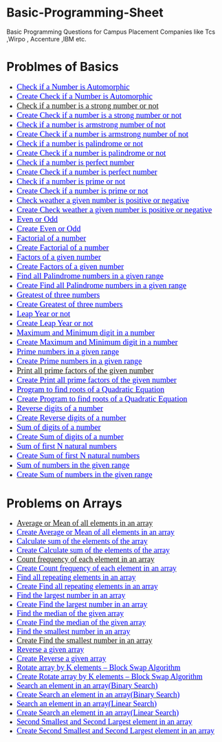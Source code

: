 # Basic-Programming-Sheet
Basic Programming Questions for Campus Placement Companies like Tcs ,Wirpo , Accenture ,IBM etc.

<h1>Problmes of Basics</h1>
<ul style="list-style-type: disc;">
    <li><span style='font-family:"Times New Roman",serif;font-size:14.0pt;color:black;'><a href="https://github.com/vishnu9701/Basic-Programming-Sheet/blob/main/Basic%20Questions%20on%20Number/Check%20if%20a%20Number%20is%20Automorphic.cpp" title="Check if a Number is Automorphic.cpp"><span style="color:blue;">Check if a Number is Automorphic</span></a></span></li>
    <li><span style='font-family:"Times New Roman",serif;font-size:14.0pt;color:black;'><a href="https://github.com/vishnu9701/Basic-Programming-Sheet/commit/bb634d7db6eeed07d429735115d16e8bcaefb0be" title="Create Check if a Number is Automorphic.cpp"><span style="color:blue;">Create Check if a Number is Automorphic</span></a></span></li>
    <li><span style='font-family:"Times New Roman",serif;font-size:14.0pt;color:black;'><a href="https://github.com/vishnu9701/Basic-Programming-Sheet/blob/main/Basic%20Questions%20on%20Number/Check%20if%20a%20number%20is%20a%20strong%20number%20or%20not.cpp" title="Check if a number is a strong number or not.cpp"><span style="color:;;">Check if a number is a strong number or not</span></a></span></li>
    <li><span style='font-family:"Times New Roman",serif;font-size:14.0pt;color:black;'><a href="https://github.com/vishnu9701/Basic-Programming-Sheet/commit/c396b2da295876ed55e84ebe91612fde43de01dd" title="Create Check if a number is a strong number or not.cpp"><span style="color:blue;">Create Check if a number is a strong number or not</span></a></span></li>
    <li><span style='font-family:"Times New Roman",serif;font-size:14.0pt;color:black;'><a href="https://github.com/vishnu9701/Basic-Programming-Sheet/blob/main/Basic%20Questions%20on%20Number/Check%20if%20a%20number%20is%20armstrong%20number%20of%20not.cpp" title="Check if a number is armstrong number of not.cpp"><span style="color:blue;">Check if a number is armstrong number of not</span></a></span></li>
    <li><span style='font-family:"Times New Roman",serif;font-size:14.0pt;color:black;'><a href="https://github.com/vishnu9701/Basic-Programming-Sheet/commit/26d2496fbd15ad93edb9a879c17b9200e1c8f968" title="Create Check if a number is armstrong number of not.cpp"><span style="color:blue;">Create Check if a number is armstrong number of not</span></a></span></li>
    <li><span style='font-family:"Times New Roman",serif;font-size:14.0pt;color:black;'><a href="https://github.com/vishnu9701/Basic-Programming-Sheet/blob/main/Basic%20Questions%20on%20Number/Check%20if%20a%20number%20is%20palindrome%20or%20not.cpp" title="Check if a number is palindrome or not.cpp"><span style="color:blue;">Check if a number is palindrome or not</span></a></span></li>
    <li><span style='font-family:"Times New Roman",serif;font-size:14.0pt;color:black;'><a href="https://github.com/vishnu9701/Basic-Programming-Sheet/commit/4d78ea5664c61bb7ec92b745c2b9fa98701397b4" title="Create Check if a number is palindrome or not.cpp"><span style="color:blue;">Create Check if a number is palindrome or not</span></a></span></li>
    <li><span style='font-family:"Times New Roman",serif;font-size:14.0pt;color:black;'><a href="https://github.com/vishnu9701/Basic-Programming-Sheet/blob/main/Basic%20Questions%20on%20Number/Check%20if%20a%20number%20is%20perfect%20number.cpp" title="Check if a number is perfect number.cpp"><span style="color:blue;">Check if a number is perfect number</span></a></span></li>
    <li><span style='font-family:"Times New Roman",serif;font-size:14.0pt;color:black;'><a href="https://github.com/vishnu9701/Basic-Programming-Sheet/commit/7e75ee94bf762c3bd4f8ec81dd1fd4a4e2a2cc8a" title="Create Check if a number is perfect number.cpp"><span style="color:blue;">Create Check if a number is perfect number</span></a></span></li>
    <li><span style='font-family:"Times New Roman",serif;font-size:14.0pt;color:black;'><a href="https://github.com/vishnu9701/Basic-Programming-Sheet/blob/main/Basic%20Questions%20on%20Number/Check%20if%20a%20number%20is%20prime%20or%20not.cpp" title="Check if a number is prime or not.cpp"><span style="color:blue;">Check if a number is prime or not</span></a></span></li>
    <li><span style='font-family:"Times New Roman",serif;font-size:14.0pt;color:black;'><a href="https://github.com/vishnu9701/Basic-Programming-Sheet/commit/3818d7dc01d7f37ef7b8a5a4876529d574a00234" title="Create Check if a number is prime or not.cpp"><span style="color:blue;">Create Check if a number is prime or not</span></a></span></li>
    <li><span style='font-family:"Times New Roman",serif;font-size:14.0pt;color:black;'><a href="https://github.com/vishnu9701/Basic-Programming-Sheet/blob/main/Basic%20Questions%20on%20Number/Check%20weather%20a%20given%20number%20is%20positive%20or%20negative.cpp" title="Check weather a given number is positive or negative.cpp"><span style="color:blue;">Check weather a given number is positive or negative</span></a></span></li>
    <li><span style='font-family:"Times New Roman",serif;font-size:14.0pt;color:black;'><a href="https://github.com/vishnu9701/Basic-Programming-Sheet/commit/ab397a49d5493a13338686f403d7074fd6d6149b" title="Create Check weather a given number is positive or negative.cpp"><span style="color:blue;">Create Check weather a given number is positive or negative</span></a></span></li>
    <li><span style='font-family:"Times New Roman",serif;font-size:14.0pt;color:black;'><a href="https://github.com/vishnu9701/Basic-Programming-Sheet/blob/main/Basic%20Questions%20on%20Number/Even%20or%20Odd.cpp" title="Even or Odd.cpp"><span style="color:blue;">Even or Odd</span></a></span></li>
    <li><span style='font-family:"Times New Roman",serif;font-size:14.0pt;color:black;'><a href="https://github.com/vishnu9701/Basic-Programming-Sheet/commit/d2ee2f79f3d49df6aa01a564804abbfc43564b8f" title="Create Even or Odd.cpp"><span style="color:blue;">Create Even or Odd</span></a></span></li>
    <li><span style='font-family:"Times New Roman",serif;font-size:14.0pt;color:black;'><a href="https://github.com/vishnu9701/Basic-Programming-Sheet/blob/main/Basic%20Questions%20on%20Number/Factorial%20of%20a%20number.cpp" title="Factorial of a number.cpp"><span style="color:blue;">Factorial of a number</span></a></span></li>
    <li><span style='font-family:"Times New Roman",serif;font-size:14.0pt;color:black;'><a href="https://github.com/vishnu9701/Basic-Programming-Sheet/commit/6f5ffa4b0eaa3bbbaadd8f0bb8d588188bdae675" title="Create Factorial of a number.cpp"><span style="color:blue;">Create Factorial of a number</span></a></span></li>
    <li><span style='font-family:"Times New Roman",serif;font-size:14.0pt;color:black;'><a href="https://github.com/vishnu9701/Basic-Programming-Sheet/blob/main/Basic%20Questions%20on%20Number/Factors%20of%20a%20given%20number.cpp" title="Factors of a given number.cpp"><span style="color:blue;">Factors of a given number</span></a></span></li>
    <li><span style='font-family:"Times New Roman",serif;font-size:14.0pt;color:black;'><a href="https://github.com/vishnu9701/Basic-Programming-Sheet/commit/6b20fe1cb8a056862b3c882cb4d5f754e6eadb67" title="Create Factors of a given number.cpp"><span style="color:blue;">Create Factors of a given number</span></a></span></li>
    <li><span style='font-family:"Times New Roman",serif;font-size:14.0pt;color:black;'><a href="https://github.com/vishnu9701/Basic-Programming-Sheet/blob/main/Basic%20Questions%20on%20Number/Find%20all%20Palindrome%20numbers%20in%20a%20given%20range.cpp" title="Find all Palindrome numbers in a given range.cpp"><span style="color:blue;">Find all Palindrome numbers in a given range</span></a></span></li>
    <li><span style='font-family:"Times New Roman",serif;font-size:14.0pt;color:black;'><a href="https://github.com/vishnu9701/Basic-Programming-Sheet/commit/209f3d17b36b9b4510c474be566e19d5fc031020" title="Create Find all Palindrome numbers in a given range.cpp"><span style="color:blue;">Create Find all Palindrome numbers in a given range</span></a></span></li>
    <li><span style='font-family:"Times New Roman",serif;font-size:14.0pt;color:black;'><a href="https://github.com/vishnu9701/Basic-Programming-Sheet/blob/main/Basic%20Questions%20on%20Number/Greatest%20of%20three%20numbers.cpp" title="Greatest of three numbers.cpp"><span style="color:blue;">Greatest of three numbers</span></a></span></li>
    <li><span style='font-family:"Times New Roman",serif;font-size:14.0pt;color:black;'><a href="https://github.com/vishnu9701/Basic-Programming-Sheet/commit/33fca8460f3bb0053eaf34e6fe9f1e83108c8648" title="Create Greatest of three numbers.cpp"><span style="color:blue;">Create Greatest of three numbers</span></a></span></li>
    <li><span style='font-family:"Times New Roman",serif;font-size:14.0pt;color:black;'><a href="https://github.com/vishnu9701/Basic-Programming-Sheet/blob/main/Basic%20Questions%20on%20Number/Leap%20Year%20or%20not.cpp" title="Leap Year or not.cpp"><span style="color:blue;">Leap Year or not</span></a></span></li>
    <li><span style='font-family:"Times New Roman",serif;font-size:14.0pt;color:black;'><a href="https://github.com/vishnu9701/Basic-Programming-Sheet/commit/134605cb382c319cfa698a49c25452b18d19ad3f" title="Create Leap Year or not.cpp"><span style="color:blue;">Create Leap Year or not</span></a></span></li>
    <li><span style='font-family:"Times New Roman",serif;font-size:14.0pt;color:black;'><a href="https://github.com/vishnu9701/Basic-Programming-Sheet/blob/main/Basic%20Questions%20on%20Number/Maximum%20and%20Minimum%20digit%20in%20a%20number.cpp" title="Maximum and Minimum digit in a number.cpp"><span style="color:blue;">Maximum and Minimum digit in a number</span></a></span></li>
    <li><span style='font-family:"Times New Roman",serif;font-size:14.0pt;color:black;'><a href="https://github.com/vishnu9701/Basic-Programming-Sheet/commit/704c09ac06e3156f0f18af6da7db7f335961241e" title="Create Maximum and Minimum digit in a number.cpp"><span style="color:blue;">Create Maximum and Minimum digit in a number</span></a></span></li>
    <li><span style='font-family:"Times New Roman",serif;font-size:14.0pt;color:black;'><a href="https://github.com/vishnu9701/Basic-Programming-Sheet/blob/main/Basic%20Questions%20on%20Number/Prime%20numbers%20in%20a%20given%20range.cpp" title="Prime numbers in a given range.cpp"><span style="color:blue;">Prime numbers in a given range</span></a></span></li>
    <li><span style='font-family:"Times New Roman",serif;font-size:14.0pt;color:black;'><a href="https://github.com/vishnu9701/Basic-Programming-Sheet/commit/fe7c12a29cae2ac3e793c9a1d32d3f70bf203265" title="Create Prime numbers in a given range.cpp"><span style="color:blue;">Create Prime numbers in a given range</span></a></span></li>
    <li><span style='font-family:"Times New Roman",serif;font-size:14.0pt;color:black;'><a href="https://github.com/vishnu9701/Basic-Programming-Sheet/blob/main/Basic%20Questions%20on%20Number/Print%20all%20prime%20factors%20of%20the%20given%20number.cpp" title="Print all prime factors of the given number.cpp"><span style="color:;;">Print all prime factors of the given number</span></a></span></li>
    <li><span style='font-family:"Times New Roman",serif;font-size:14.0pt;color:black;'><a href="https://github.com/vishnu9701/Basic-Programming-Sheet/commit/e4e895f964596656ebaeead1df8e24f8e9c1b65c" title="Create Print all prime factors of the given number.cpp"><span style="color:blue;">Create Print all prime factors of the given number</span></a></span></li>
    <li><span style='font-family:"Times New Roman",serif;font-size:14.0pt;color:black;'><a href="https://github.com/vishnu9701/Basic-Programming-Sheet/blob/main/Basic%20Questions%20on%20Number/Program%20to%20find%20roots%20of%20a%20Quadratic%20Equation.cpp" title="Program to find roots of a Quadratic Equation.cpp"><span style="color:blue;">Program to find roots of a Quadratic Equation</span></a></span></li>
    <li><span style='font-family:"Times New Roman",serif;font-size:14.0pt;color:black;'><a href="https://github.com/vishnu9701/Basic-Programming-Sheet/commit/1b681402a4371d892850a492e2ed2daac122e677" title="Create Program to find roots of a Quadratic Equation.cpp"><span style="color:blue;">Create Program to find roots of a Quadratic Equation</span></a></span></li>
    <li><span style='font-family:"Times New Roman",serif;font-size:14.0pt;color:black;'><a href="https://github.com/vishnu9701/Basic-Programming-Sheet/blob/main/Basic%20Questions%20on%20Number/Reverse%20digits%20of%20a%20number.cpp" title="Reverse digits of a number.cpp"><span style="color:blue;">Reverse digits of a number</span></a></span></li>
    <li><span style='font-family:"Times New Roman",serif;font-size:14.0pt;color:black;'><a href="https://github.com/vishnu9701/Basic-Programming-Sheet/commit/77651ac076bb2789762c23ade337a49fac080099" title="Create Reverse digits of a number.cpp"><span style="color:blue;">Create Reverse digits of a number</span></a></span></li>
    <li><span style='font-family:"Times New Roman",serif;font-size:14.0pt;color:black;'><a href="https://github.com/vishnu9701/Basic-Programming-Sheet/blob/main/Basic%20Questions%20on%20Number/Sum%20of%20digits%20of%20a%20number.cpp" title="Sum of digits of a number.cpp"><span style="color:blue;">Sum of digits of a number</span></a></span></li>
    <li><span style='font-family:"Times New Roman",serif;font-size:14.0pt;color:black;'><a href="https://github.com/vishnu9701/Basic-Programming-Sheet/commit/3ea622f3cf7820c2d6473fbb1b0dccedb4b54eb5" title="Create Sum of digits of a number.cpp"><span style="color:blue;">Create Sum of digits of a number</span></a></span></li>
    <li><span style='font-family:"Times New Roman",serif;font-size:14.0pt;color:black;'><a href="https://github.com/vishnu9701/Basic-Programming-Sheet/blob/main/Basic%20Questions%20on%20Number/Sum%20of%20first%20N%20natural%20numbers.cpp" title="Sum of first N natural numbers.cpp"><span style="color:blue;">Sum of first N natural numbers</span></a></span></li>
    <li><span style='font-family:"Times New Roman",serif;font-size:14.0pt;color:black;'><a href="https://github.com/vishnu9701/Basic-Programming-Sheet/commit/14f0a9b63e1149e0d45b8669fc23b57b9b1da006" title="Create Sum of first N natural numbers.cpp"><span style="color:blue;">Create Sum of first N natural numbers</span></a></span></li>
    <li><span style='font-family:"Times New Roman",serif;font-size:14.0pt;color:black;'><a href="https://github.com/vishnu9701/Basic-Programming-Sheet/blob/main/Basic%20Questions%20on%20Number/Sum%20of%20numbers%20in%20the%20given%20range.cpp" title="Sum of numbers in the given range.cpp"><span style="color:blue;">Sum of numbers in the given range</span></a></span></li>
    <li><span style='font-family:"Times New Roman",serif;font-size:14.0pt;color:black;'><a href="https://github.com/vishnu9701/Basic-Programming-Sheet/commit/40ab51385d864552bdf4023faee3fbf0f70ba428" title="Create Sum of numbers in the given range.cpp"><span style="color:blue;">Create Sum of numbers in the given range</span></a></span></li>
</ul>
<h1> Problems on Arrays</h1>
<ul style="list-style-type: disc;">
    <li><span style='font-family:"Times New Roman",serif;font-size:13.5pt;color:black;'><a href="https://github.com/vishnu9701/Basic-Programming-Sheet/blob/main/Array/Average%20or%20Mean%20of%20all%20elements%20in%20an%20array.cpp" title="Average or Mean of all elements in an array.cpp"><span style="color:;;">Average or Mean of all elements in an array</span></a></span></li>
    <li><span style='font-family:"Times New Roman",serif;font-size:13.5pt;color:black;'><a href="https://github.com/vishnu9701/Basic-Programming-Sheet/commit/daf04495259407d07c8add8c29346002565d8388" title="Create Average or Mean of all elements in an array.cpp"><span style="color:blue;text-decoration:none;">Create Average or Mean of all elements in an array</span></a></span></li>
    <li><span style='font-family:"Times New Roman",serif;font-size:13.5pt;color:black;'><a href="https://github.com/vishnu9701/Basic-Programming-Sheet/blob/main/Array/Calculate%20sum%20of%20the%20elements%20of%20the%20array.cpp" title="Calculate sum of the elements of the array.cpp"><span style="color:blue;">Calculate sum of the elements of the array</span></a></span></li>
    <li><span style='font-family:"Times New Roman",serif;font-size:13.5pt;color:black;'><a href="https://github.com/vishnu9701/Basic-Programming-Sheet/commit/b88636fd25a2d6cb4177a0d03a640a6ba3e29e89" title="Create Calculate sum of the elements of the array.cpp"><span style="color:blue;text-decoration:none;">Create Calculate sum of the elements of the array</span></a></span></li>
    <li><span style='font-family:"Times New Roman",serif;font-size:13.5pt;color:black;'><a href="https://github.com/vishnu9701/Basic-Programming-Sheet/blob/main/Array/Count%20frequency%20of%20each%20element%20in%20an%20array.cpp" title="Count frequency of each element in an array.cpp"><span style="color:;;">Count frequency of each element in an array</span></a></span></li>
    <li><span style='font-family:"Times New Roman",serif;font-size:13.5pt;color:black;'><a href="https://github.com/vishnu9701/Basic-Programming-Sheet/commit/6cf0b22d5761684dfeaf928928e6e1f14eb0c994" title="Create Count frequency of each element in an array.cpp"><span style="color:blue;text-decoration:none;">Create Count frequency of each element in an array</span></a></span></li>
    <li><span style='font-family:"Times New Roman",serif;font-size:13.5pt;color:black;'><a href="https://github.com/vishnu9701/Basic-Programming-Sheet/blob/main/Array/Find%20all%20repeating%20elements%20in%20an%20array.cpp" title="Find all repeating elements in an array.cpp"><span style="color:blue;">Find all repeating elements in an array</span></a></span></li>
    <li><span style='font-family:"Times New Roman",serif;font-size:13.5pt;color:black;'><a href="https://github.com/vishnu9701/Basic-Programming-Sheet/commit/c19665841eb02fc1815674508370a27adcb51942" title="Create Find all repeating elements in an array.cpp"><span style="color:blue;text-decoration:none;">Create Find all repeating elements in an array</span></a></span></li>
    <li><span style='font-family:"Times New Roman",serif;font-size:13.5pt;color:black;'><a href="https://github.com/vishnu9701/Basic-Programming-Sheet/blob/main/Array/Find%20the%20largest%20number%20in%20an%20array.cpp" title="Find the largest number in an array.cpp"><span style="color:blue;">Find the largest number in an array</span></a></span></li>
    <li><span style='font-family:"Times New Roman",serif;font-size:13.5pt;color:black;'><a href="https://github.com/vishnu9701/Basic-Programming-Sheet/commit/ea67de1a86117ce41233b6b037c374bf51de3fcc" title="Create Find the largest number in an array.cpp"><span style="color:blue;">Create Find the largest number in an array</span></a></span></li>
    <li><span style='font-family:"Times New Roman",serif;font-size:13.5pt;color:black;'><a href="https://github.com/vishnu9701/Basic-Programming-Sheet/blob/main/Array/Find%20the%20median%20of%20the%20given%20array.cpp" title="Find the median of the given array.cpp"><span style="color:blue;">Find the median of the given array</span></a></span></li>
    <li><span style='font-family:"Times New Roman",serif;font-size:13.5pt;color:black;'><a href="https://github.com/vishnu9701/Basic-Programming-Sheet/commit/75870134b1c22d9f317358aac7eb51d64be33d88" title="Create Find the median of the given array.cpp"><span style="color:blue;">Create Find the median of the given array</span></a></span></li>
    <li><span style='font-family:"Times New Roman",serif;font-size:13.5pt;color:black;'><a href="https://github.com/vishnu9701/Basic-Programming-Sheet/blob/main/Array/Find%20the%20smallest%20number%20in%20an%20array.cpp" title="Find the smallest number in an array.cpp"><span style="color:blue;">Find the smallest number in an array</span></a></span></li>
    <li><span style='font-family:"Times New Roman",serif;font-size:13.5pt;color:black;'><a href="https://github.com/vishnu9701/Basic-Programming-Sheet/commit/140ad88f7ea7120834b6d32ed605b6cd5dd8df8b" title="Create Find the smallest number in an array.cpp"><span style="color:;;">Create Find the smallest number in an array</span></a></span></li>
    <li><span style='font-family:"Times New Roman",serif;font-size:13.5pt;color:black;'><a href="https://github.com/vishnu9701/Basic-Programming-Sheet/blob/main/Array/Reverse%20a%20given%20array.cpp" title="Reverse a given array.cpp"><span style="color:blue;text-decoration:none;">Reverse a given array</span></a></span></li>
    <li><span style='font-family:"Times New Roman",serif;font-size:13.5pt;color:black;'><a href="https://github.com/vishnu9701/Basic-Programming-Sheet/commit/f7e21995819c9bb41f978a0c400f15276d06cd20" title="Create Reverse a given array.cpp"><span style="color:blue;">Create Reverse a given array</span></a></span></li>
    <li><span style='font-family:"Times New Roman",serif;font-size:13.5pt;color:black;'><a href="https://github.com/vishnu9701/Basic-Programming-Sheet/blob/main/Array/Rotate%20array%20by%20K%20elements%20%E2%80%93%20Block%20Swap%20Algorithm.cpp" title="Rotate array by K elements – Block Swap Algorithm.cpp"><span style="color:blue;text-decoration:none;">Rotate array by K elements &ndash; Block Swap Algorithm</span></a></span></li>
    <li><span style='font-family:"Times New Roman",serif;font-size:13.5pt;color:black;'><a href="https://github.com/vishnu9701/Basic-Programming-Sheet/commit/2f62d79576ca486e3dba6cb976495b7c95b361ee" title="Create Rotate array by K elements – Block Swap Algorithm.cpp"><span style="color:blue;text-decoration:none;">Create Rotate array by K elements &ndash; Block Swap Algorithm</span></a></span></li>
    <li><span style='font-family:"Times New Roman",serif;font-size:13.5pt;color:black;'><a href="https://github.com/vishnu9701/Basic-Programming-Sheet/blob/main/Array/Search%20an%20element%20in%20an%20array(Binary%20Search).cpp" title="Search an element in an array(Binary Search).cpp"><span style="color:blue;text-decoration:none;">Search an element in an array(Binary Search)</span></a></span></li>
    <li><span style='font-family:"Times New Roman",serif;font-size:13.5pt;color:black;'><a href="https://github.com/vishnu9701/Basic-Programming-Sheet/commit/1b83c56aaaf7e8696d16670f0fe24d43ac82b981" title="Create Search an element in an array(Binary Search).cpp"><span style="color:blue;text-decoration:none;">Create Search an element in an array(Binary Search)</span></a></span></li>
    <li><span style='font-family:"Times New Roman",serif;font-size:13.5pt;color:black;'><a href="https://github.com/vishnu9701/Basic-Programming-Sheet/blob/main/Array/Search%20an%20element%20in%20an%20array(Linear%20Search).cpp" title="Search an element in an array(Linear Search).cpp"><span style="color:blue;text-decoration:none;">Search an element in an array(Linear Search)</span></a></span></li>
    <li><span style='font-family:"Times New Roman",serif;font-size:13.5pt;color:black;'><a href="https://github.com/vishnu9701/Basic-Programming-Sheet/commit/486f9895425d811806b4d6017f22e176f8eb751f" title="Create Search an element in an array(Linear Search).cpp"><span style="color:blue;text-decoration:none;">Create Search an element in an array(Linear Search)</span></a></span></li>
    <li><span style='font-family:"Times New Roman",serif;font-size:13.5pt;color:black;'><a href="https://github.com/vishnu9701/Basic-Programming-Sheet/blob/main/Array/Second%20Smallest%20and%20Second%20Largest%20element%20in%20an%20array.cpp" title="Second Smallest and Second Largest element in an array.cpp"><span style="color:blue;text-decoration:none;">Second Smallest and Second Largest element in an array</span></a></span></li>
    <li><span style='font-family:"Times New Roman",serif;font-size:13.5pt;color:black;'><a href="https://github.com/vishnu9701/Basic-Programming-Sheet/commit/f4b8851989e4898fb19695b51979b6aafffcd5de" title="Create Second Smallest and Second Largest element in an array.cpp"><span style="color:blue;text-decoration:none;">Create Second Smallest and Second Largest element in an array</span></a></span></li>
</ul>
